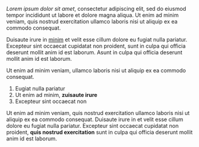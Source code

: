 *Lorem ipsum dolor sit amet*, consectetur adipiscing elit, sed do eiusmod tempor incididunt ut labore et dolore magna aliqua. Ut enim ad minim veniam, quis nostrud exercitation ullamco laboris nisi ut aliquip ex ea commodo consequat.

Duisaute irure in [minim](https://example.com) et velit esse cillum dolore eu fugiat nulla pariatur. Excepteur sint occaecat cupidatat non proident, sunt in culpa qui officia deserunt mollit anim id est laborum. Asunt in culpa qui officia deserunt mollit anim id est laborum.

Ut enim ad minim veniam, ullamco laboris nisi ut aliquip ex ea commodo consequat.

1. Eugiat nulla pariatur
2. Ut enim ad minim, **zuisaute irure**
3. Excepteur sint occaecat non

Ut enim ad minim veniam, quis nostrud exercitation ullamco laboris nisi ut aliquip ex ea commodo consequat. Duisaute irure in et velit esse cillum dolore eu fugiat nulla pariatur. Excepteur sint occaecat cupidatat non proident, **quis nostrud exercitation** sunt in culpa qui officia deserunt mollit anim id est laborum.
